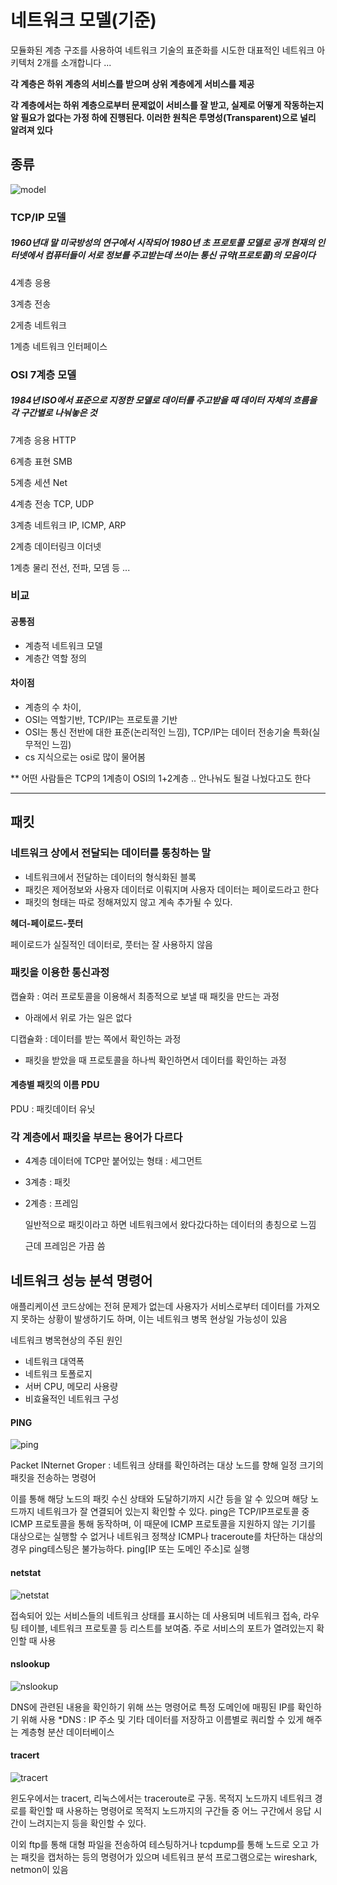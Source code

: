 # 네트워크 모델(기준)
모듈화된 계층 구조를 사용하여 네트워크 기술의 표준화를 시도한 대표적인 네트워크 아키텍처 2개를 소개합니다 ...

**각 계층은 하위 계층의 서비스를 받으며 상위 계층에게 서비스를 제공**

**각 계층에서는 하위 계층으로부터 문제없이 서비스를 잘 받고, 실제로 어떻게 작동하는지 알 필요가 없다는 가정 하에 진행된다. 이러한 원칙은 투명성(Transparent)으로 널리 알려져 있다**


## 종류 
![model](./image/네트워크%20모델.JPG)

### TCP/IP 모델
##### 1960년대 말 미국방성의 연구에서 시작되어 1980년 초 프로토콜 모델로 공개 현재의 인터넷에서 컴퓨터들이 서로 정보를 주고받는데 쓰이는 통신 규약(프로토콜)의 모음이다

4계층 응용


3계층 전송


2게층 네트워크


1계층 네트워크 인터페이스   

### OSI 7계층 모델

##### 1984년 ISO에서 표준으로 지정한 모델로 데이터를 주고받을 때 데이터 자체의 흐름을 각 구간별로 나눠놓은 것
 
 7계층 응용 HTTP


 6계층 표현 SMB

 5계층 세션 Net

 4계층 전송 TCP, UDP

 3계층 네트워크 IP, ICMP, ARP

 2계층 데이터링크 이더넷 

 1계층 물리 전선, 전파, 모뎀 등 ...



### 비교

#### 공통점
- 계층적 네트워크 모델
- 계층간 역할 정의
#### 차이점
- 계층의 수 차이, 
- OSI는 역할기반, TCP/IP는 프로토콜 기반
- OSI는 통신 전반에 대한 표준(논리적인 느낌), TCP/IP는 데이터 전송기술 특화(실무적인 느낌)
- cs 지식으로는 osi로 많이 물어봄

** 어떤 사람들은 TCP의 1계층이 OSI의 1+2계층 .. 안나눠도 될걸 나눴다고도 한다 


---
## 패킷

### 네트워크 상에서 전달되는 데이터를 통칭하는 말

- 네트워크에서 전달하는 데이터의 형식화된 블록
- 패킷은 제어정보와 사용자 데이터로 이뤄지며 사용자 데이터는 페이로드라고 한다
- 패킷의 형태는 따로 정해져있지 않고 계속 추가될 수 있다.

**헤더-페이로드-풋터**

페이로드가 실질적인 데이터로, 풋터는 잘 사용하지 않음

### 패킷을 이용한 통신과정

캡슐화 : 여러 프로토콜을 이용해서 최종적으로 보낼 때 패킷을 만드는 과정
- 아래에서 위로 가는 일은 없다

디캡슐화 : 데이터를 받는 쪽에서 확인하는 과정

- 패킷을 받았을 때 프로토콜을 하나씩 확인하면서 데이터를 확인하는 과정 

#### 계층별 패킷의 이름 PDU

PDU : 패킷데이터 유닛

### 각 계층에서 패킷을 부르는 용어가 다르다

- 4계층 데이터에 TCP만 붙어있는 형태 : 세그먼트
- 3계층 : 패킷
- 2계층 : 프레임

    일반적으로 패킷이라고 하면 네트워크에서 왔다갔다하는 데이터의 총칭으로 느낌

    근데 프레임은 가끔 씀

## 네트워크 성능 분석 명령어
애플리케이션 코드상에는 전혀 문제가 없는데 사용자가 서비스로부터 데이터를 가져오지 못하는 상황이 발생하기도 하며, 이는 네트워크 병목 현상일 가능성이 있음

네트워크 병목현상의 주된 원인
- 네트워크 대역폭
- 네트워크 토폴로지
- 서버 CPU, 메모리 사용량
- 비효율적인 네트워크 구성

#### PING
![ping](./image/ping.JPG)

Packet INternet Groper : 네트워크 상태를 확인하려는 대상 노드를 향해 일정 크기의 패킷을 전송하는 명령어

이를 통해 해당 노드의 패킷 수신 상태와 도달하기까지 시간 등을 알 수 있으며 해당 노드까지 네트워크가 잘 연결되어 있는지 확인할 수 있다. ping은 TCP/IP프로토콜 중 ICMP 프로토콜을 통해 동작하며, 이 때문에 ICMP 프로토콜을 지원하지 않는 기기를 대상으로는 실행할 수 없거나 네트워크 정책상 ICMP나 traceroute를 차단하는 대상의 경우 ping테스팅은 불가능하다. 
ping[IP 또는 도메인 주소]로 실행

#### netstat
![netstat](./image/netstat.JPG)

접속되어 있는 서비스들의 네트워크 상태를 표시하는 데 사용되며 네트워크 접속, 라우팅 테이블, 네트워크 프로토콜 등 리스트를 보여줌. 주로 서비스의 포트가 열려있는지 확인할 때 사용

#### nslookup
![nslookup](./image/nslookup.JPG)

DNS에 관련된 내용을 확인하기 위해 쓰는 명령어로 특정 도메인에 매핑된 IP를 확인하기 위해 사용
*DNS : IP 주소 및 기타 데이터를 저장하고 이름별로 쿼리할 수 있게 해주는 계층형 분산 데이터베이스

#### tracert 
![tracert](./image/tracert.JPG)

윈도우에서는 tracert, 리눅스에서는 traceroute로 구동. 목적지 노드까지 네트워크 경로를 확인할 때 사용하는 명령어로 목적지 노드까지의 구간들 중 어느 구간에서 응답 시간이 느려지는지 등을 확인할 수 있다.

이외 ftp를 통해 대형 파일을 전송하여 테스팅하거나 tcpdump를 통해 노드로 오고 가는 패킷을 캡처하는 등의 명령어가 있으며 네트워크 분석 프로그램으로는 wireshark, netmon이 있음
